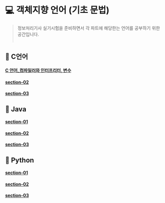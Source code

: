 # 💻 객체지향 언어 (기초 문법)
> 정보처리기사 실기시험을 준비하면서 각 파트에 해당한는 언어를 공부하기 위한 공간입니다.  <br> <br>


## 📝 C언어
 #### [C 언어_컴파일러와 인터프리터, 변수](https://github.com/zhzkdls/TIL/blob/main/license/Language/C/C.md)
 
 #### [section-02]()
 
 #### [section-03]()


## 📝 Java
  #### [section-01]()
 
  #### [section-02]()
  
  #### [section-03]()

## 📝 Python
  #### [section-01]()
 
  #### [section-02]()
  
  #### [section-03]()
 
 

